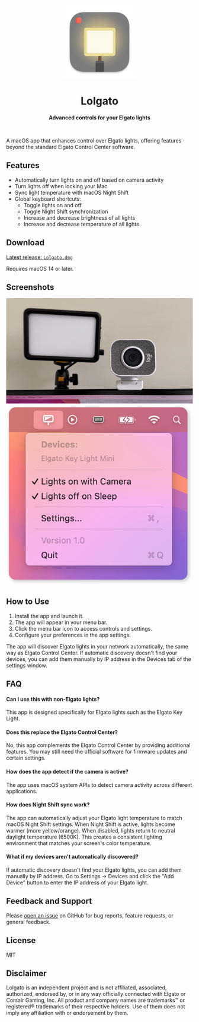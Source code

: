 <div align="center">
	<img src="Meta/AppIcon_readme.png" width="200" height="200">
	<h1>Lolgato</h1>
	<p>
		<b>Advanced controls for your Elgato lights</b>
	</p>
	<br>
</div>

A macOS app that enhances control over Elgato lights, offering features beyond
the standard Elgato Control Center software.

## Features

- Automatically turn lights on and off based on camera activity
- Turn lights off when locking your Mac
- Sync light temperature with macOS Night Shift
- Global keyboard shortcuts:
  - Toggle lights on and off
  - Toggle Night Shift synchronization
  - Increase and decrease brightness of all lights
  - Increase and decrease temperature of all lights

## Download

[Latest release: `Lolgato.dmg`](https://github.com/raine/lolgato/releases/latest/download/Lolgato.dmg)

Requires macOS 14 or later.

## Screenshots

![Demo](Meta/demo.gif) ![Menu](Meta/Menu_readme.png)

## How to Use

1. Install the app and launch it.
2. The app will appear in your menu bar.
3. Click the menu bar icon to access controls and settings.
4. Configure your preferences in the app settings.

The app will discover Elgato lights in your network automatically, the same way
as Elgato Control Center. If automatic discovery doesn't find your devices, you
can add them manually by IP address in the Devices tab of the settings window.

## FAQ

#### Can I use this with non-Elgato lights?

This app is designed specifically for Elgato lights such as the Elgato Key
Light.

#### Does this replace the Elgato Control Center?

No, this app complements the Elgato Control Center by providing additional
features. You may still need the official software for firmware updates and
certain settings.

#### How does the app detect if the camera is active?

The app uses macOS system APIs to detect camera activity across different
applications.

#### How does Night Shift sync work?

The app can automatically adjust your Elgato light temperature to match macOS
Night Shift settings. When Night Shift is active, lights become warmer (more
yellow/orange). When disabled, lights return to neutral daylight temperature
(6500K). This creates a consistent lighting environment that matches your
screen's color temperature.

#### What if my devices aren't automatically discovered?

If automatic discovery doesn't find your Elgato lights, you can add them
manually by IP address. Go to Settings → Devices and click the "Add Device"
button to enter the IP address of your Elgato light.

## Feedback and Support

Please [open an issue](https://github.com/raine/Lolgato/issues/new) on GitHub
for bug reports, feature requests, or general feedback.

## License

MIT

## Disclaimer

Lolgato is an independent project and is not affiliated, associated, authorized,
endorsed by, or in any way officially connected with Elgato or Corsair Gaming,
Inc. All product and company names are trademarks™ or registered® trademarks
of their respective holders. Use of them does not imply any affiliation with or
endorsement by them.
